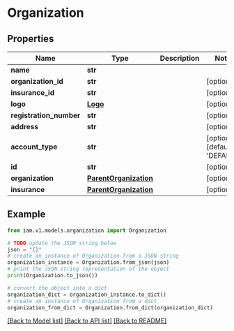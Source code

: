 # Organization


## Properties

Name | Type | Description | Notes
------------ | ------------- | ------------- | -------------
**name** | **str** |  | 
**organization_id** | **str** |  | [optional] 
**insurance_id** | **str** |  | [optional] 
**logo** | [**Logo**](Logo.md) |  | [optional] 
**registration_number** | **str** |  | [optional] 
**address** | **str** |  | [optional] 
**account_type** | **str** |  | [optional] [default to 'DEFAULT']
**id** | **str** |  | [optional] 
**organization** | [**ParentOrganization**](ParentOrganization.md) |  | [optional] 
**insurance** | [**ParentOrganization**](ParentOrganization.md) |  | [optional] 

## Example

```python
from iam.v1.models.organization import Organization

# TODO update the JSON string below
json = "{}"
# create an instance of Organization from a JSON string
organization_instance = Organization.from_json(json)
# print the JSON string representation of the object
print(Organization.to_json())

# convert the object into a dict
organization_dict = organization_instance.to_dict()
# create an instance of Organization from a dict
organization_from_dict = Organization.from_dict(organization_dict)
```
[[Back to Model list]](../README.md#documentation-for-models) [[Back to API list]](../README.md#documentation-for-api-endpoints) [[Back to README]](../README.md)


